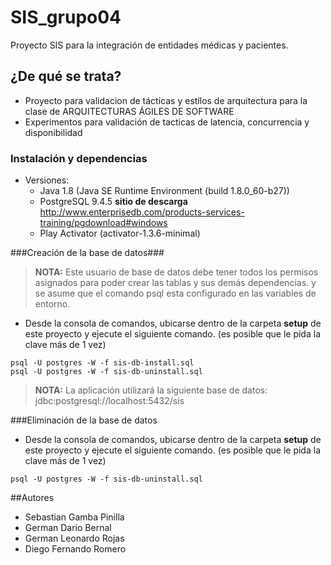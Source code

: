 # SIS_grupo04 #

Proyecto SIS para la integración de entidades médicas y pacientes.


## ¿De qué se trata? ###

* Proyecto para validacion de tácticas y estílos de arquitectura para la clase de ARQUITECTURAS ÁGILES DE SOFTWARE
* Experimentos para validación de tacticas de latencia, concurrencia y disponibilidad

### Instalación y dependencias ###

* Versiones:
	* Java 1.8 (Java SE Runtime Environment (build 1.8.0_60-b27))
	* PostgreSQL 9.4.5 **sitio de descarga** http://www.enterprisedb.com/products-services-training/pgdownload#windows
	* Play Activator (activator-1.3.6-minimal)

###Creación de la base de datos###

>**NOTA:** Este usuario de base de datos debe tener todos los permisos asignados para poder crear las tablas y sus demás dependencias. y se asume que el comando psql esta configurado en las variables de entorno.

- Desde la consola de comandos, ubicarse dentro de la carpeta **setup** de este proyecto y ejecute el siguiente comando. (es posible que le pida la clave más de 1 vez)

```
psql -U postgres -W -f sis-db-install.sql
psql -U postgres -W -f sis-db-uninstall.sql
```

> **NOTA:** La aplicación utilizará la siguiente base de datos: jdbc:postgresql://localhost:5432/sis

###Eliminación de la base de datos

- Desde la consola de comandos, ubicarse dentro de la carpeta **setup** de este proyecto y ejecute el siguiente comando. (es posible que le pida la clave más de 1 vez)

```
psql -U postgres -W -f sis-db-uninstall.sql
```

##Autores
* Sebastian Gamba Pinilla
* German Dario Bernal
* German Leonardo Rojas
* Diego Fernando Romero
